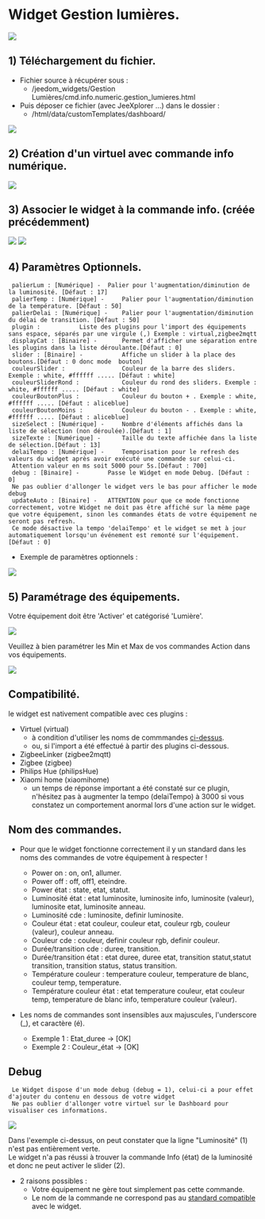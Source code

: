 # Widget Gestion lumières.

![](doc/images/capture1.png)

## 1) Téléchargement du fichier.
- Fichier source à récupérer sous :
  - /jeedom_widgets/Gestion Lumières/cmd.info.numeric.gestion_lumieres.html
- Puis déposer ce fichier (avec JeeXplorer ...) dans le dossier :
  - /html/data/customTemplates/dashboard/
 
 ![](doc/images/installation_virtuel6.png)

## 2) Création d'un virtuel avec commande info numérique.

![](doc/images/installation_virtuel.png)

## 3) Associer le widget à la commande info. (créée précédemment)

![](doc/images/installation_virtuel2.png)
![](doc/images/installation_virtuel3.png)

## 4) Paramètres Optionnels.

     palierLum : [Numérique] - 	Palier pour l'augmentation/diminution de la luminosité. [Défaut : 17]
     palierTemp : [Numérique] - 	Palier pour l'augmentation/diminution de la température. [Défaut : 50]
     palierDelai : [Numérique] - 	Palier pour l'augmentation/diminution du délai de transition. [Défaut : 50]
	 plugin :			Liste des plugins pour l'import des équipements sans espace, séparés par une virgule (,) Exemple : virtual,zigbee2mqtt
     displayCat : [Binaire] -   	Permet d'afficher une séparation entre les plugins dans la liste déroulante.[Défaut : 0]
     slider : [Binaire] -       	Affiche un slider à la place des boutons.[Défaut : 0 donc mode  bouton]
     couleurSlider :            	Couleur de la barre des sliders. Exemple : white, #ffffff ..... [Défaut : white]
     couleurSliderRond :        	Couleur du rond des sliders. Exemple : white, #ffffff ..... [Défaut : white]
     couleurBoutonPlus :        	Couleur du bouton + . Exemple : white, #ffffff ..... [Défaut : aliceblue]
     couleurBoutonMoins :       	Couleur du bouton - . Exemple : white, #ffffff ..... [Défaut : aliceblue]
	 sizeSelect : [Numérique] -     Nombre d'éléments affichés dans la liste de sélection (non déroulée).[Défaut : 1]
	 sizeTexte : [Numérique] -      Taille du texte affichée dans la liste de sélection.[Défaut : 13]
     delaiTempo : [Numérique] - 	Temporisation pour le refresh des valeurs du widget après avoir exécuté une commande sur celui-ci.
	 Attention valeur en ms soit 5000 pour 5s.[Défaut : 700]
     debug : [Binaire] - 		Passe le Widget en mode Debug. [Défaut : 0]
	 Ne pas oublier d'allonger le widget vers le bas pour afficher le mode debug
	 updateAuto : [Binaire] - 	ATTENTION pour que ce mode fonctionne correctement, votre Widget ne doit pas être affiché sur la même page que votre équipement, sinon les commandes états de votre équipement ne seront pas refresh.
	 Ce mode désactive la tempo 'delaiTempo' et le widget se met à jour automatiquement lorsqu'un événement est remonté sur l'équipement. [Défaut : 0]
	 
- Exemple de paramètres optionnels :

![](doc/images/installation_virtuel10.png)

## 5) Paramétrage des équipements.
Votre équipement doit être 'Activer' et catégorisé 'Lumière'.

![](doc/images/installation_virtuel9.png)

Veuillez à bien paramétrer les Min et Max de vos commandes Action dans vos équipements.

![](doc/images/installation_virtuel5.png)

<div id='nomcommande'/>
 
## Compatibilité.
le widget est nativement compatible avec ces plugins :

- Virtuel (virtual)
  - à condition d'utiliser les noms de commmandes [ci-dessus](#nomcommande).
  - ou, si l'import a été effectué à partir des plugins ci-dessous.
- ZigbeeLinker (zigbee2mqtt)
- Zigbee (zigbee)
- Philips Hue (philipsHue)
- Xiaomi home (xiaomihome)
  - un temps de réponse important a été constaté sur ce plugin, n'hésitez pas à augmenter la tempo (delaiTempo) à 3000 si vous constatez un comportement anormal lors d'une action sur le widget.

## Nom des commandes.

- Pour que le widget fonctionne correctement il y un standard dans les noms des commandes de votre équipement à respecter !

  - Power on : on, on1, allumer.
  - Power off : off, off1, eteindre.
  - Power état : state, etat, statut.
  - Luminosité état : etat luminosite, luminosite info, luminosite (valeur), luminosite etat, luminosite anneau.
  - Luminosité cde : luminosite, definir luminosite.
  - Couleur état : etat couleur, couleur etat, couleur rgb, couleur (valeur), couleur anneau.
  - Couleur cde : couleur, definir couleur rgb, definir couleur.
  - Durée/transition cde : duree, transition.
  - Durée/transition état : etat duree, duree etat, transition statut,statut transition, transition status, status transition.
  - Température couleur : temperature couleur, temperature de blanc, couleur temp, temperature.
  - Température couleur état : etat temperature couleur, etat couleur temp, temperature de blanc info, temperature couleur (valeur).

- Les noms de commandes sont insensibles aux majuscules, l'underscore (_), et caractère (é).
  - Exemple 1 : Etat_duree -> [OK]
  - Exemple 2 : Couleur_état ->  [OK]
  
## Debug

     Le Widget dispose d'un mode debug (debug = 1), celui-ci a pour effet d'ajouter du contenu en dessous de votre widget
	 Ne pas oublier d'allonger votre virtuel sur le Dashboard pour visualiser ces informations.
	 
![](doc/images/installation_virtuel7.png)

Dans l'exemple ci-dessus, on peut constater que la ligne "Luminosité" (1) n'est pas entièrement verte.  
Le widget n'a pas réussi à trouver la commande Info (état) de la luminosité et donc ne peut activer le slider (2).
- 2 raisons possibles :
  - Votre équipement ne gère tout simplement pas cette commande.
  - Le nom de la commande ne correspond pas au [standard compatible](#nomcommande) avec le widget.
